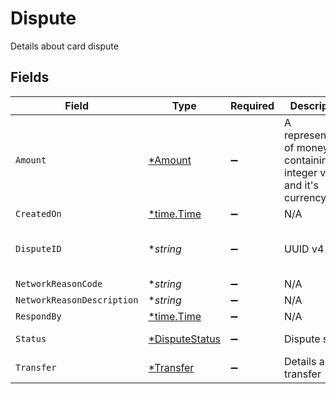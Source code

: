 # Dispute

Details about card dispute


## Fields

| Field                                                                    | Type                                                                     | Required                                                                 | Description                                                              | Example                                                                  |
| ------------------------------------------------------------------------ | ------------------------------------------------------------------------ | ------------------------------------------------------------------------ | ------------------------------------------------------------------------ | ------------------------------------------------------------------------ |
| `Amount`                                                                 | [*Amount](../../models/shared/amount.md)                                 | :heavy_minus_sign:                                                       | A representation of money containing an integer value and it's currency. |                                                                          |
| `CreatedOn`                                                              | [*time.Time](https://pkg.go.dev/time#Time)                               | :heavy_minus_sign:                                                       | N/A                                                                      |                                                                          |
| `DisputeID`                                                              | **string*                                                                | :heavy_minus_sign:                                                       | UUID v4                                                                  | ec7e1848-dc80-4ab0-8827-dd7fc0737b43                                     |
| `NetworkReasonCode`                                                      | **string*                                                                | :heavy_minus_sign:                                                       | N/A                                                                      |                                                                          |
| `NetworkReasonDescription`                                               | **string*                                                                | :heavy_minus_sign:                                                       | N/A                                                                      |                                                                          |
| `RespondBy`                                                              | [*time.Time](https://pkg.go.dev/time#Time)                               | :heavy_minus_sign:                                                       | N/A                                                                      |                                                                          |
| `Status`                                                                 | [*DisputeStatus](../../models/shared/disputestatus.md)                   | :heavy_minus_sign:                                                       | Dispute status                                                           | response-needed                                                          |
| `Transfer`                                                               | [*Transfer](../../models/shared/transfer.md)                             | :heavy_minus_sign:                                                       | Details about transfer                                                   |                                                                          |
